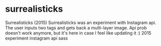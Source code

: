 # surrealisticks
Surrealisticks (2015)
Surrealisticks was an experiment with Instagram api. The user inputs two tags and gets back a multi-layer image. 
Api prob doesn't work anymore, but it's here in case I feel like updating it :)
2015 experiment instagram api sass
